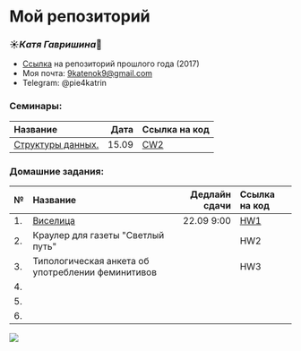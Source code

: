 # Мой репозиторий 
### :sunny:*Катя Гавришина*:crescent_moon:
+ [Ссылка](https://github.com/kategavrishina/homework4prog) на репозиторий прошлого года (2017)
+ Моя почта: 9katenok9@gmail.com
+ Telegram: @pie4katrin

### **Семинары:**

Название|Дата|Ссылка на код
:---|---:|:---
[Структуры данных.](https://github.com/ancatmara/learnpython2018/blob/master/Lessons/2/2.%20%D0%A1%D1%82%D1%80%D1%83%D0%BA%D1%82%D1%83%D1%80%D1%8B%20%D0%B4%D0%B0%D0%BD%D0%BD%D1%8B%D1%85.ipynb)|15.09|[CW2](https://github.com/kategavrishina/hw4prog2018/tree/master/CW2)

### **Домашние задания:**

№|Название|Дедлайн сдачи|Ссылка на код
---|:---|---:|:---
1.|[Виселица](https://github.com/ancatmara/learnpython2018/blob/master/Homeworks/HW1.md)|22.09 9:00|[HW1](https://github.com/kategavrishina/hw4prog2018/tree/master/HW1)
2.|Краулер для газеты "Светлый путь"||HW2
3.|Типологическая анкета об употреблении феминитивов||HW3
4.|||
5.|||
6.|||

![](https://pp.userapi.com/c837334/v837334222/5b0b9/BpYXQ9QHr1Q.jpg)
